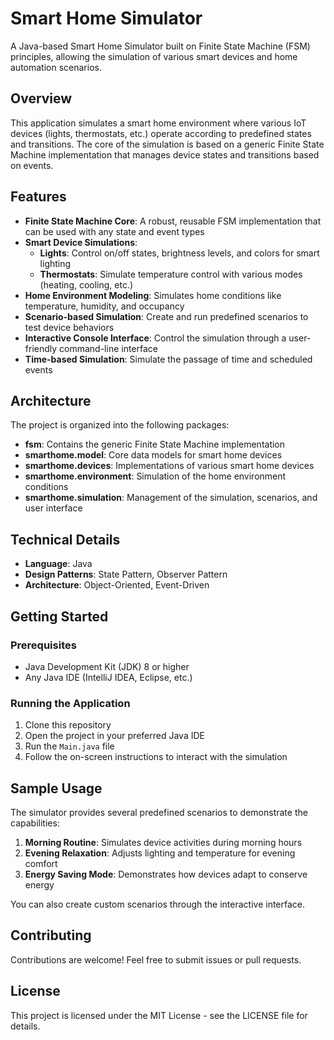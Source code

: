 # Smart Home Simulator

A Java-based Smart Home Simulator built on Finite State Machine (FSM) principles, allowing the simulation of various smart devices and home automation scenarios.

## Overview

This application simulates a smart home environment where various IoT devices (lights, thermostats, etc.) operate according to predefined states and transitions. The core of the simulation is based on a generic Finite State Machine implementation that manages device states and transitions based on events.

## Features

- **Finite State Machine Core**: A robust, reusable FSM implementation that can be used with any state and event types
- **Smart Device Simulations**:
  - **Lights**: Control on/off states, brightness levels, and colors for smart lighting
  - **Thermostats**: Simulate temperature control with various modes (heating, cooling, etc.)
- **Home Environment Modeling**: Simulates home conditions like temperature, humidity, and occupancy
- **Scenario-based Simulation**: Create and run predefined scenarios to test device behaviors
- **Interactive Console Interface**: Control the simulation through a user-friendly command-line interface
- **Time-based Simulation**: Simulate the passage of time and scheduled events

## Architecture

The project is organized into the following packages:

- **fsm**: Contains the generic Finite State Machine implementation
- **smarthome.model**: Core data models for smart home devices
- **smarthome.devices**: Implementations of various smart home devices
- **smarthome.environment**: Simulation of the home environment conditions
- **smarthome.simulation**: Management of the simulation, scenarios, and user interface

## Technical Details

- **Language**: Java
- **Design Patterns**: State Pattern, Observer Pattern
- **Architecture**: Object-Oriented, Event-Driven

## Getting Started

### Prerequisites

- Java Development Kit (JDK) 8 or higher
- Any Java IDE (IntelliJ IDEA, Eclipse, etc.)

### Running the Application

1. Clone this repository
2. Open the project in your preferred Java IDE
3. Run the `Main.java` file
4. Follow the on-screen instructions to interact with the simulation

## Sample Usage

The simulator provides several predefined scenarios to demonstrate the capabilities:

1. **Morning Routine**: Simulates device activities during morning hours
2. **Evening Relaxation**: Adjusts lighting and temperature for evening comfort
3. **Energy Saving Mode**: Demonstrates how devices adapt to conserve energy

You can also create custom scenarios through the interactive interface.

## Contributing

Contributions are welcome! Feel free to submit issues or pull requests.

## License

This project is licensed under the MIT License - see the LICENSE file for details.